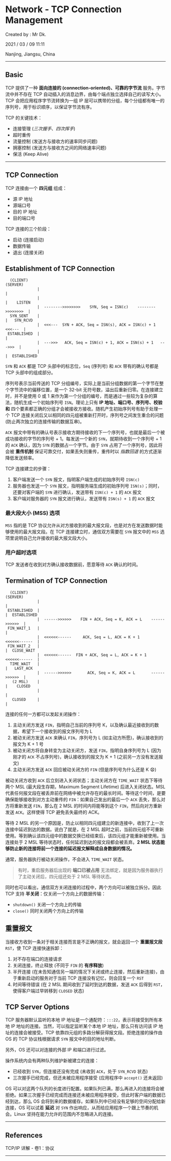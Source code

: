 # Network - TCP Connection Management

Created by : Mr Dk.

2021 / 03 / 09 11:11

Nanjing, Jiangsu, China

---

## Basic

TCP 提供了一种 **面向连接的 (connection-oriented)、可靠的字节流** 服务。字节流中并不存在 TCP 自动插入的消息边界，由每个端点独立选择自己的读写大小。TCP 会把应用程序字节流转换为一组 IP 层可以携带的分组，每个分组都有唯一的序列号，用于标识顺序，以保证字节流有序。

TCP 的关键技术：

* 连接管理 (*三次握手*、*四次挥手*)
* 超时重传
* 流量控制 (发送方与接收方的速率同步问题)
* 拥塞控制 (发送方与接收方之间的网络速率问题)
* 保活 (Keep Alive)

---

## TCP Connection

TCP 连接由一个 **四元组** 组成：

* 源 IP 地址
* 源端口号
* 目的 IP 地址
* 目的端口号

TCP 连接的三个阶段：

* 启动 (连接启动)
* 数据传输
* 退出 (连接关闭)

## Establishment of TCP Connection

```
  (CLIENT)                                                                      (SERVER)
              |                                                             |
              |                                                             |    LISTEN
              |  -------->>>>>>>>    SYN, Seq = ISN(c)    -------->>>>>>>>  |
  SYN_SENT    |                                                             |   SYN_RCVD
              |  <<<---  SYN + ACK, Seq = ISN(s), ACK = ISN(c) + 1  <<<---  |
 ESTABLISHED  |                                                             |
              |  --->>>   ACK, Seq = ISN(c) + 1, ACK = ISN(s) + 1   --->>>  |
              |                                                             |  ESTABLISHED
```

`SYN` 和 `ACK` 都是 TCP 头部中的标志位，`Seq` (序列号) 和 `ACK` 带有的确认号都是 TCP 头部中的组成部分。

序列号表示当前传送的 TCP 分组编号，实际上是当前分组数据的第一个字节在整个字节流中的偏移位置，是一个 32-bit 无符号数，溢出后重新归零。在连接建立时，并不是使用 0 或 1 来作为第一个分组的编号，而是通过一些较为复杂的算法，随机生成一个初始序列号 `ISN`。理论上只有 **IP 地址、端口号、序列号、校验和** 四个要素都正确的分组才会被接收方接收。随机产生初始序列号有助于处理一个 TCP 连接关闭后又以相同的四元组被重新打开时，序列号之间发生重合的问题 (防止两次独立的连接传输的数据互串)。

`ACK` 报文中带有的确认号表示接收方期待接收的下一个序列号，也就是最后一个被成功接收的字节的序列号 + 1。每发送一个新的 `SYN`，就期待收到一个序列号 + 1 的 `ACK` 确认，因为 `SYN` 的数据占一个字节。由于 `SYN` 占用了一个序列号，因此将会被 **重传机制** 保证可靠交付，如果丢失则重传，重传时以 *指数回退* 的方式逐渐降低发送频率。

TCP 连接建立的步骤：

1. 客户端发送一个 `SYN` 报文，指明客户端生成的初始序列号 `ISN(c)`
2. 服务器也发送一个 `SYN` 报文，指明服务端生成的初始序列号 `ISN(s)`；同时，还要对客户端的 `SYN` 进行确认，发送带有 `ISN(c) + 1` 的 `ACK` 报文
3. 客户端对服务器的 `SYN` 报文进行确认，发送带有 `ISN(s) + 1` 的 `ACK` 报文

### 最大段大小 (MSS) 选项

`MSS` 指的是 TCP 协议允许从对方接收到的最大报文段，也是对方在发送数据时能够使用的最大报文段。在 TCP 连接建立时，通信双方需要在 `SYN` 报文中的 `MSS` 选项里说明自己允许接收的最大报文段大小。

### 用户超时选项

TCP 发送者在收到对方确认接收数据前，愿意等待 `ACK` 确认的时间。

## Termination of TCP Connection

```
  (CLIENT)                                                                        (SERVER)
              |                                                               |
 ESTABLISHED  |                                                               |  ESTABLISHED
              |  ------>>>>>>    FIN + ACK, Seq = K, ACK = L    ------>>>>>>  |
 FIN_WAIT_1   |                                                               |
              |  <<<<<<------     ACK, Seq = L, ACK = K + 1     <<<<<<------  |
 FIN_WAIT_2   |                                                               |  CLOSE_WAIT  
              |  <<<<<<------  FIN + ACK, Seq = L, ACK = K + 1  <<<<<<------  |
  TIME_WAIT   |                                                               |   LAST_ACK 
              |  ------>>>>>>       ACK, Seq = K, ACK = L       ------>>>>>>  |
   (2 MSL)    |                                                               |    CLOSED
              |                                                               |
   CLOSED     |                                                               |
```

连接的任何一方都可以发起关闭操作：

1. 主动关闭方发送 `FIN`，指明自己当前的序列号 K，以及确认最近接收到的数据，希望下一个接收到的报文序列号为 L
2. 被动关闭方发送 `ACK` 来确认 `FIN`，序列号为 L (如主动方所愿)，确认接收到的报文为 K + 1 号
3. 被动关闭方将自身转变为主动关闭方，发送 `FIN`，指明自身序列号为 L (因为刚才的 `ACK` 不占序列号)，确认接收到的报文为 K + 1 (之前另一方没有发送报文)
4. 主动关闭方发送 `ACK` 回应被动关闭方的 `FIN` (但是序列号为什么还是 K 😧)

被动关闭方收到 `ACK` 后立刻进入关闭状态；主动关闭方在 `TIME_WAIT` 状态下等待两个 MSL (最大段生存期，Maximum Segment Lifetime) 后进入关闭状态。MSL 代表任何报文段在被丢弃前在网络中被允许存在的最长时间。等待这个时间，是要确保能够接收到对方主动重传的 `FIN`：如果自己发出的最后一个 `ACK` 丢失，那么对方将重新发送 `FIN`，那么在 2 MSL 的时间内将能等到这个 `FIN`，然后向对方重新发送 `ACK`。这样使得 TCP 避免丢失最终的 ACK。

等待 2 MSL 的另一个原因是，防止以相同四元组建立的新连接中，收到了上一次连接中延迟到达的数据。说白了就是，在 2 MSL 超时之前，当前四元组不可重新使用。等到确认该四元组中的数据交换已经结束后，该四元组才能重新被使用。当连接处于 2 MSL 等待状态时，任何延迟到达的报文段都会被丢弃。**2 MSL 状态能够防止新的连接将前一个连接的延迟报文解释成自身数据的情况。**

通常，服务器执行被动关闭操作，不会进入 `TIME_WAIT` 状态。

> 有时，重启服务器后出现的 **端口已被占用** 无法绑定，就是因为服务器执行了主动关闭后，四元组还处于 2 MSL 等待状态。

同时也可以看出，通信双方关闭连接的过程中，两个方向可以被独立拆分。因此 TCP 支持 **半关闭**：仅关闭一个方向上的数据传输：

* `shutdown()` 关闭一个方向上的传输
* `close()` 同时关闭两个方向上的传输

## 重置报文

当接收方收到一条对于相关连接而言是不正确的报文，就会返回一个 **重置报文段** `RST`，使 TCP 连接快速拆卸：

1. 对不存在端口的连接请求
2. 关闭连接，终止释放 (不同于 `FIN` 的 **有序释放**)
3. 半开连接 (在未告知通信另一端的情况下关闭或终止连接，然后重新连接)，由于重新启动的服务对于当前 TCP 连接没有记忆，则会回复一个 `RST`
4. 时间等待错误 (在 2 MSL 期间收到了延时到达的数据，发送 `ACK` 后得到 `RST`，使得客户端过早转移到 `CLOSED` 状态)

## TCP Server Options

TCP 服务器默认监听的本地 IP 地址是一个通配符：`:::22`，表示将接受到所有本地 IP 地址的连接。当然，可以指定监听某个本地 IP 地址，那么只有访问该 IP 地址的连接会被接受。TCP 依靠四元组的多路分解获得报文段。拒绝连接的操作由 OS 的 TCP 协议栈根据请求 `SYN` 报文中的目的地址判断。

另外，OS 还可以对连接的外部 IP 和端口进行过滤。

操作系统内会有两种队列维护新被建立的连接：

* 已经收到 `SYN`，但连接还没有完成 (未收到 `ACK`，处于 `SYN_RCVD` 状态)
* 三次握手已经完成，但还未被应用程序接受 (应用程序中 `accept()` 还未返回)

OS 可以对这两个队列的长度进行配置。如果队列已满，那么再进入的连接将会被拒绝。如果三次握手已经完成而连接还未被应用程序接受，但此时客户端的数据已经到达，那么 OS 会将到来的数据缓存。如果队列中已经没有足够的空间分配给新连接，OS 可以试着 **延迟** 对 `SYN` 作出响应，从而给应用程序一个跟上节奏的机会。Linux 坚持在能力允许的范围内不忽略进入的连接。

---

## References

TCP/IP 详解 - 卷1：协议

---


